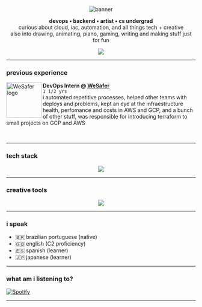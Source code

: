
 
<p align="center">
  <img src="https://capsule-render.vercel.app/api?type=blur&color=f26692&height=200&section=header&text=hi,%20i'm%20aline.&fontSize=40&fontColor=ffffff" alt="banner" />
</p>

<p align="center">
  <b>devops • backend • artist • cs undergrad</b><br/>
  curious about cloud, iac, automation, and all things tech + creative <br/>
  also into drawing, animating, piano, gaming, writing and making stuff just for fun
</p>

<p align="center">
  <a href="https://www.linkedin.com/in/alineara/">
    <img src="https://img.shields.io/badge/LinkedIn-0077B5?style=for-the-badge&logo=linkedin&logoColor=white" />
  </a>

---

###  previous experience

[<img align="left" height="94px" width="94px" alt="WeSafer logo" src="https://github.com/aline-exe/aline-exe/assets/132860472/44297bf6-ea32-4d0a-80f5-1321f8cb37ec"/>](https://wesafer.com)

**DevOps Intern @ [WeSafer](https://wesafer.com)** \
`1 1/2 yrs`  
i automated repetitive processes, helped other teams with deploys and problems, kept an eye at the infraestructure health, perfomance and costs in AWS and GCP, and a bunch of other stuff, was responsible for introducing terraform to small projects on GCP and AWS

<br clear="left" />

---

###  tech stack

<div align="center">
  <img src="https://skillicons.dev/icons?i=aws,azure,gcp,docker,git,terraform,grafana,mysql,postgres,python,postman,ubuntu,graylog&theme=dark" /><br/>
</div>

---

###  creative tools

<div align="center">
  <img src="https://skillicons.dev/icons?i=ae,blender,figma,ps,ai,pr,xd,notion&theme=dark" /><br/>
</div>

---

###  i speak

- 🇧🇷 brazilian portuguese (native)
- 🇬🇧 english (C2 proficiency)
- 🇪🇸 spanish (learner)
- 🇯🇵 japanese (learner)
---

### what am i listening to?

[![Spotify](https://spotify-recently-played-readme.vercel.app/api?user=stellathewolfie)](https://open.spotify.com/user/stellathewolfie)

---









